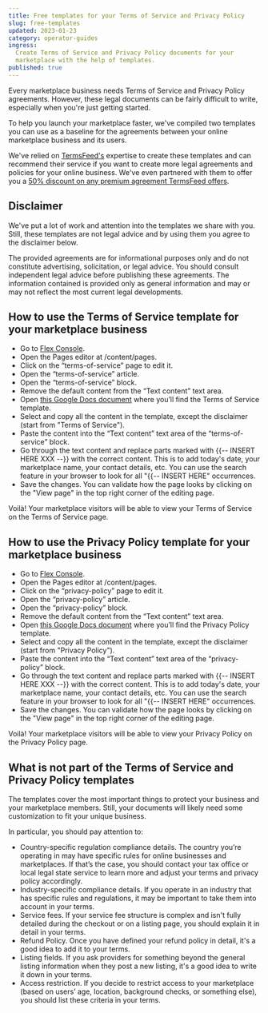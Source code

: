 ```yaml
---
title: Free templates for your Terms of Service and Privacy Policy
slug: free-templates
updated: 2023-01-23
category: operator-guides
ingress:
  Create Terms of Service and Privacy Policy documents for your
  marketplace with the help of templates.
published: true
---
```


Every marketplace business needs Terms of Service and Privacy Policy
agreements. However, these legal documents can be fairly difficult to
write, especially when you're just getting started.

To help you launch your marketplace faster, we've compiled two templates
you can use as a baseline for the agreements between your online
marketplace business and its users.

We've relied on
[TermsFeed's](https://shareasale.com/r.cfm?b=854385&u=3406491&m=65338)
expertise to create these templates and can recommend their service if
you want to create more legal agreements and policies for your online
business. We've even partnered with them to offer you a
[50% discount on any premium agreement TermsFeed offers](https://shareasale.com/r.cfm?b=854385&u=3406491&m=65338&urllink=www%2Etermsfeed%2Ecom%2Fdiscount%2F%3Fdiscount%5Fcode%3Dsharetribe).

## Disclaimer

We've put a lot of work and attention into the templates we share with
you. Still, these templates are not legal advice and by using them you
agree to the disclaimer below.

The provided agreements are for informational purposes only and do not
constitute advertising, solicitation, or legal advice. You should
consult independent legal advice before publishing these agreements. The
information contained is provided only as general information and may or
may not reflect the most current legal developments.

## How to use the Terms of Service template for your marketplace business

- Go to [Flex Console](https://flex-console.sharetribe.com/login).
- Open the Pages editor at /content/pages.
- Click on the “terms-of-service” page to edit it.
- Open the “terms-of-service” article.
- Open the “terms-of-service” block.
- Remove the default content from the “Text content” text area.
- Open
  [this Google Docs document](https://docs.google.com/document/d/1DfTGyW9cYz-Hdsc7sdQFW8_cuEZO2IASpeugznPwH_M/edit?usp=sharing)
  where you’ll find the Terms of Service template.
- Select and copy all the content in the template, except the disclaimer
  (start from "Terms of Service").
- Paste the content into the “Text content” text area of the
  “terms-of-service” block.
- Go through the text content and replace parts marked with
  {{-- INSERT HERE XXX --}} with the correct content. This is to add
  today's date, your marketplace name, your contact details, etc. You
  can use the search feature in your browser to look for all "{{--
  INSERT HERE" occurrences.
- Save the changes. You can validate how the page looks by clicking on
  the "View page" in the top right corner of the editing page.

Voilà! Your marketplace visitors will be able to view your Terms of
Service on the Terms of Service page.

## How to use the Privacy Policy template for your marketplace business

- Go to [Flex Console](https://flex-console.sharetribe.com/login).
- Open the Pages editor at /content/pages.
- Click on the “privacy-policy” page to edit it.
- Open the “privacy-policy” article.
- Open the “privacy-policy” block.
- Remove the default content from the “Text content” text area.
- Open
  [this Google Docs document](https://docs.google.com/document/d/1rv9njwa_t2dTOh5mY9uGXFdz4tozqi-tqp0ZU51obg0/edit?usp=sharing)
  where you’ll find the Privacy Policy template.
- Select and copy all the content in the template, except the disclaimer
  (start from "Privacy Policy").
- Paste the content into the “Text content” text area of the
  “privacy-policy” block.
- Go through the text content and replace parts marked with
  {{-- INSERT HERE XXX --}} with the correct content. This is to add
  today's date, your marketplace name, your contact details, etc. You
  can use the search feature in your browser to look for all "{{--
  INSERT HERE" occurrences.
- Save the changes. You can validate how the page looks by clicking on
  the "View page" in the top right corner of the editing page.

Voilà! Your marketplace visitors will be able to view your Privacy
Policy on the Privacy Policy page.

## What is not part of the Terms of Service and Privacy Policy templates

The templates cover the most important things to protect your business
and your marketplace members. Still, your documents will likely need
some customization to fit your unique business.

In particular, you should pay attention to:

- Country-specific regulation compliance details. The country you’re
  operating in may have specific rules for online businesses and
  marketplaces. If that’s the case, you should contact your tax office
  or local legal state service to learn more and adjust your terms and
  privacy policy accordingly.
- Industry-specific compliance details. If you operate in an industry
  that has specific rules and regulations, it may be important to take
  them into account in your terms.
- Service fees. If your service fee structure is complex and isn't fully
  detailed during the checkout or on a listing page, you should explain
  it in detail in your terms.
- Refund Policy. Once you have defined your refund policy in detail,
  it's a good idea to add it to your terms.
- Listing fields. If you ask providers for something beyond the general
  listing information when they post a new listing, it's a good idea to
  write it down in your terms.
- Access restriction. If you decide to restrict access to your
  marketplace (based on users’ age, location, background checks, or
  something else), you should list these criteria in your terms.
